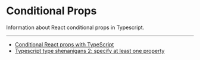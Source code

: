 # Conditional Props

Information about React conditional props in Typescript.

---

- [Conditional React props with TypeScript](https://www.benmvp.com/blog/conditional-react-props-typescript/)  
- [Typescript type shenanigans 2: specify at least one property](https://realfiction.net/2019/02/03/typescript-type-shenanigans-2-specify-at-least-one-property)